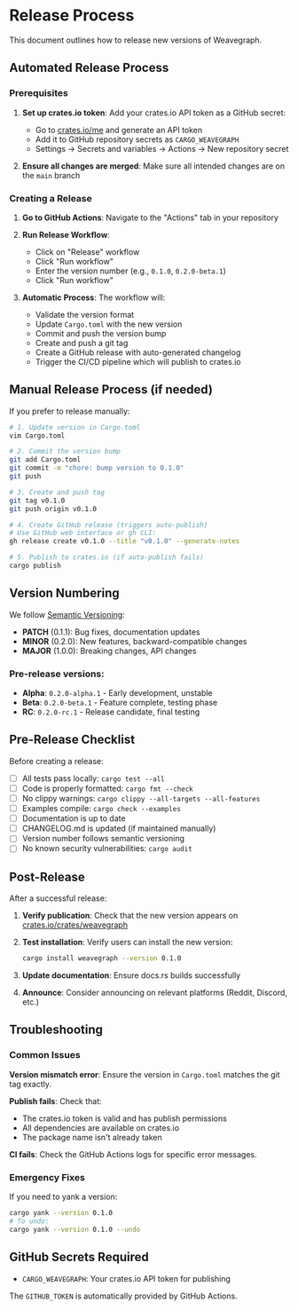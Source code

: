 # Release Process

This document outlines how to release new versions of Weavegraph.

## Automated Release Process

### Prerequisites

1. **Set up crates.io token**: Add your crates.io API token as a GitHub secret:
   - Go to [crates.io/me](https://crates.io/me) and generate an API token
   - Add it to GitHub repository secrets as `CARGO_WEAVEGRAPH`
   - Settings → Secrets and variables → Actions → New repository secret

2. **Ensure all changes are merged**: Make sure all intended changes are on the `main` branch

### Creating a Release

1. **Go to GitHub Actions**: Navigate to the "Actions" tab in your repository

2. **Run Release Workflow**: 
   - Click on "Release" workflow
   - Click "Run workflow"
   - Enter the version number (e.g., `0.1.0`, `0.2.0-beta.1`)
   - Click "Run workflow"

3. **Automatic Process**: The workflow will:
   - Validate the version format
   - Update `Cargo.toml` with the new version
   - Commit and push the version bump
   - Create and push a git tag
   - Create a GitHub release with auto-generated changelog
   - Trigger the CI/CD pipeline which will publish to crates.io

## Manual Release Process (if needed)

If you prefer to release manually:

```bash
# 1. Update version in Cargo.toml
vim Cargo.toml

# 2. Commit the version bump
git add Cargo.toml
git commit -m "chore: bump version to 0.1.0"
git push

# 3. Create and push tag
git tag v0.1.0
git push origin v0.1.0

# 4. Create GitHub release (triggers auto-publish)
# Use GitHub web interface or gh CLI:
gh release create v0.1.0 --title "v0.1.0" --generate-notes

# 5. Publish to crates.io (if auto-publish fails)
cargo publish
```

## Version Numbering

We follow [Semantic Versioning](https://semver.org/):

- **PATCH** (0.1.1): Bug fixes, documentation updates
- **MINOR** (0.2.0): New features, backward-compatible changes  
- **MAJOR** (1.0.0): Breaking changes, API changes

### Pre-release versions:
- **Alpha**: `0.2.0-alpha.1` - Early development, unstable
- **Beta**: `0.2.0-beta.1` - Feature complete, testing phase
- **RC**: `0.2.0-rc.1` - Release candidate, final testing

## Pre-Release Checklist

Before creating a release:

- [ ] All tests pass locally: `cargo test --all`
- [ ] Code is properly formatted: `cargo fmt --check`
- [ ] No clippy warnings: `cargo clippy --all-targets --all-features`
- [ ] Examples compile: `cargo check --examples`
- [ ] Documentation is up to date
- [ ] CHANGELOG.md is updated (if maintained manually)
- [ ] Version number follows semantic versioning
- [ ] No known security vulnerabilities: `cargo audit`

## Post-Release

After a successful release:

1. **Verify publication**: Check that the new version appears on [crates.io/crates/weavegraph](https://crates.io/crates/weavegraph)

2. **Test installation**: Verify users can install the new version:
   ```bash
   cargo install weavegraph --version 0.1.0
   ```

3. **Update documentation**: Ensure docs.rs builds successfully

4. **Announce**: Consider announcing on relevant platforms (Reddit, Discord, etc.)

## Troubleshooting

### Common Issues

**Version mismatch error**: Ensure the version in `Cargo.toml` matches the git tag exactly.

**Publish fails**: Check that:
- The crates.io token is valid and has publish permissions
- All dependencies are available on crates.io
- The package name isn't already taken

**CI fails**: Check the GitHub Actions logs for specific error messages.

### Emergency Fixes

If you need to yank a version:
```bash
cargo yank --version 0.1.0
# To undo:
cargo yank --version 0.1.0 --undo
```

## GitHub Secrets Required

- `CARGO_WEAVEGRAPH`: Your crates.io API token for publishing

The `GITHUB_TOKEN` is automatically provided by GitHub Actions.
